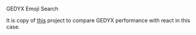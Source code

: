 GEDYX Emoji Search

It is copy of [this](https://github.com/ahfarmer/emoji-search) project to compare GEDYX performance with react in this case.
